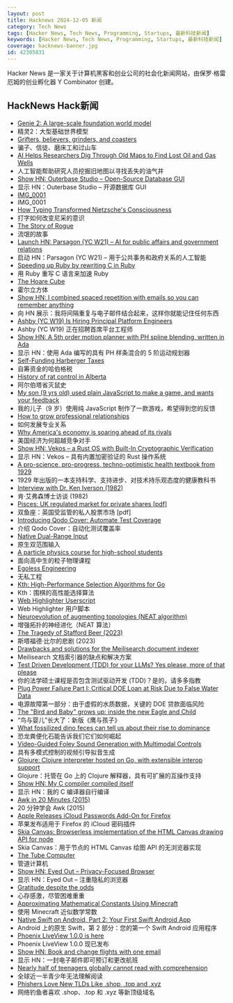 ```yaml
---
layout: post
title: Hacknews 2024-12-05 新闻
category: Tech News
tags: [Hacker News, Tech News, Programming, Startups, 最新科技新闻]
keywords: [Hacker News, Tech News, Programming, Startups, 最新科技新闻]
coverage: hacknews-banner.jpg
id: 42305831
---
```


Hacker News 是一家关于计算机黑客和创业公司的社会化新闻网站，由保罗·格雷厄姆的创业孵化器 Y Combinator 创建。

## HackNews Hack新闻

- [Genie 2: A large-scale foundation world model](https://deepmind.google/discover/blog/genie-2-a-large-scale-foundation-world-model/)
- 精灵2：大型基础世界模型
- [Grifters, believers, grinders, and coasters](https://www.seangoedecke.com/programmer-archetypes/)
- 骗子、信徒、磨床工和过山车
- [AI Helps Researchers Dig Through Old Maps to Find Lost Oil and Gas Wells](https://newscenter.lbl.gov/2024/12/04/ai-helps-researchers-dig-through-old-maps-to-find-lost-oil-and-gas-wells/)
- 人工智能帮助研究人员挖掘旧地图以寻找丢失的油气井
- [Show HN: Outerbase Studio – Open-Source Database GUI](https://github.com/outerbase/studio)
- 显示 HN：Outerbase Studio – 开源数据库 GUI
- [IMG_0001](https://walzr.com/IMG_0001/)
- IMG_0001
- [How Typing Transformed Nietzsche's Consciousness](https://thereader.mitpress.mit.edu/how-typing-transformed-nietzsches-consciousness/)
- 打字如何改变尼采的意识
- [The Story of Rogue](https://spillhistorie.no/the-story-of-rogue/)
- 流氓的故事
- [Launch HN: Parsagon (YC W21) – AI for public affairs and government relations]()
- 启动 HN：Parsagon (YC W21) – 用于公共事务和政府关系的人工智能
- [Speeding up Ruby by rewriting C in Ruby](https://jpcamara.com/2024/12/01/speeding-up-ruby.html)
- 用 Ruby 重写 C 语言来加速 Ruby
- [The Hoare Cube](https://johnwickerson.wordpress.com/2024/12/04/the-hoare-cube/)
- 霍尔立方体
- [Show HN: I combined spaced repetition with emails so you can remember anything](https://www.ginkgonotes.com/)
- 向 HN 展示：我将间隔重复与电子邮件结合起来，这样你就能记住任何东西
- [Ashby (YC W19) Is Hiring Principal Platform Engineers](https://www.ashbyhq.com/careers?utm_source=hn&ashby_jid=213c15c5-8e96-4fce-82da-dab268edc4c0)
- Ashby (YC W19) 正在招聘首席平台工程师
- [Show HN: A 5th order motion planner with PH spline blending, written in Ada](https://600f3559.prunt-docs.pages.dev/)
- 显示 HN：使用 Ada 编写的具有 PH 样条混合的 5 阶运动规划器
- [Self-Funding Harberger Taxes](https://gwern.net/harberger)
- 自筹资金的哈伯格税
- [History of rat control in Alberta](https://www.alberta.ca/history-of-rat-control-in-alberta)
- 阿尔伯塔省灭鼠史
- [My son (9 yrs old) used plain JavaScript to make a game, and wants your feedback](https://www.armaansahni.com/game/)
- 我的儿子（9 岁）使用纯 JavaScript 制作了一款游戏，希望得到您的反馈
- [How to grow professional relationships](https://tej.as/blog/how-to-grow-professional-relationships-tjs-model)
- 如何发展专业关系
- [Why America's economy is soaring ahead of its rivals](https://www.ft.com/content/1201f834-6407-4bb5-ac9d-18496ec2948b)
- 美国经济为何超越竞争对手
- [Show HN: Vekos – a Rust OS with Built-In Cryptographic Verification](https://github.com/JGiraldo29/vekos)
- 显示 HN：Vekos – 具有内置加密验证的 Rust 操作系统
- [A pro-science, pro-progress, techno-optimistic health textbook from 1929](https://moreisdifferent.blog/p/a-pro-science-pro-progress-techno)
- 1929 年出版的一本支持科学、支持进步、对技术持乐观态度的健康教科书
- [Interview with Dr. Ken Iverson (1982)](https://www.arraycast.com/episodes/episode92-iverson)
- 肯·艾弗森博士访谈 (1982)
- [Pisces: UK regulated market for private shares [pdf]](https://assets.publishing.service.gov.uk/media/67374daf12f25d730812722c/PISCES_consultation_response_November_2024_vf.pdf)
- 双鱼座：英国受监管的私人股票市场 [pdf]
- [Introducing Qodo Cover: Automate Test Coverage](https://www.qodo.ai/blog/automate-test-coverage-introducing-qodo-cover/)
- 介绍 Qodo Cover：自动化测试覆盖率
- [Native Dual-Range Input](https://muffinman.io/blog/native-dual-range-input/)
- 原生双范围输入
- [A particle physics course for high-school students](https://ppc.web.cern.ch/)
- 面向高中生的粒子物理课程
- [Egoless Engineering](https://egoless.engineering)
- 无私工程
- [Kth: High-Performance Selection Algorithms for Go](https://github.com/tsenart/kth)
- Kth：围棋的高性能选择算法
- [Web Highlighter Userscript](https://github.com/physicslog/web-highlighter.user.js)
- Web Highlighter 用户脚本
- [Neuroevolution of augmenting topologies (NEAT algorithm)](https://en.wikipedia.org/wiki/Neuroevolution_of_augmenting_topologies)
- 增强拓扑的神经进化（NEAT 算法）
- [The Tragedy of Stafford Beer (2023)](https://kevinmunger.substack.com/p/the-tragedy-of-stafford-beer)
- 斯塔福德·比尔的悲剧 (2023)
- [Drawbacks and solutions for the Meilisearch document indexer](https://blog.kerollmops.com/meilisearch-is-too-slow)
- Meilisearch 文档索引器的缺点和解决方案
- [Test Driven Development (TDD) for your LLMs? Yes please, more of that please](https://blog.helix.ml/p/building-reliable-genai-applications)
- 你的法学硕士课程是否包含测试驱动开发 (TDD)？是的，请多多指教
- [Plug Power Failure Part I: Critical DOE Loan at Risk Due to False Water Data](https://hntrbrk.com/plug-1/)
- 电源故障第一部分：由于虚假的水质数据，关键的 DOE 贷款面临风险
- [The "Bird and Baby" grows up: inside the new Eagle and Child](https://oxfordclarion.uk/the-bird-and-baby-grows-up-inside-the-new-eagle-child/)
- “鸟与婴儿”长大了：新版《鹰与孩子》
- [What fossilized dino feces can tell us about their rise to dominance](https://arstechnica.com/science/2024/11/what-fossilized-dino-feces-can-tell-us-about-their-rise-to-dominance/)
- 恐龙粪便化石能告诉我们它们如何崛起
- [Video-Guided Foley Sound Generation with Multimodal Controls](https://ificl.github.io/MultiFoley/)
- 具有多模式控制的视频引导拟音生成
- [Glojure: Clojure interpreter hosted on Go, with extensible interop support](https://github.com/glojurelang/glojure)
- Glojure：托管在 Go 上的 Clojure 解释器，具有可扩展的互操作支持
- [Show HN: My C compiler compiled itself](https://github.com/keyvank/30cc)
- 显示 HN：我的 C 编译器自行编译
- [Awk in 20 Minutes (2015)](https://ferd.ca/awk-in-20-minutes.html)
- 20 分钟学会 Awk (2015)
- [Apple Releases iCloud Passwords Add-On for Firefox](https://www.macrumors.com/2024/12/04/apple-icloud-passwords-firefox-add-on/)
- 苹果发布适用于 Firefox 的 iCloud 密码插件
- [Skia Canvas: Browserless implementation of the HTML Canvas drawing API for node](https://skia-canvas.org/)
- Skia Canvas：用于节点的 HTML Canvas 绘图 API 的无浏览器实现
- [The Tube Computer](https://www.thetubecomputer.com/)
- 管道计算机
- [Show HN: Eyed Out – Privacy-Focused Browser](https://apps.apple.com/us/app/eyed-out-private-web-browser/id6475011990)
- 显示 HN：Eyed Out – 注重隐私的浏览器
- [Gratitude despite the odds](https://mariakonnikova.substack.com/p/gratitude-despite-the-odds)
- 心存感激，尽管困难重重
- [Approximating Mathematical Constants Using Minecraft](https://arxiv.org/abs/2411.18464)
- 使用 Minecraft 近似数学常数
- [Native Swift on Android, Part 2: Your First Swift Android App](https://skip.tools/blog/skip-native-tech-preview/)
- Android 上的原生 Swift，第 2 部分：您的第一个 Swift Android 应用程序
- [Phoenix LiveView 1.0.0 is here](https://www.phoenixframework.org/blog/phoenix-liveview-1.0-released?release=1.0)
- Phoenix LiveView 1.0.0 现已发布
- [Show HN: Book and change flights with one email](https://www.bonbook.co/showhn)
- 显示 HN：一封电子邮件即可预订和更改航班
- [Nearly half of teenagers globally cannot read with comprehension](https://ourworldindata.org/data-insights/nearly-half-of-teenagers-globally-cannot-read-with-comprehension)
- 全球近一半青少年无法理解阅读
- [Phishers Love New TLDs Like .shop, .top and .xyz](https://krebsonsecurity.com/2024/12/why-phishers-love-new-tlds-like-shop-top-and-xyz/)
- 网络钓鱼者喜欢 .shop、.top 和 .xyz 等新顶级域名

